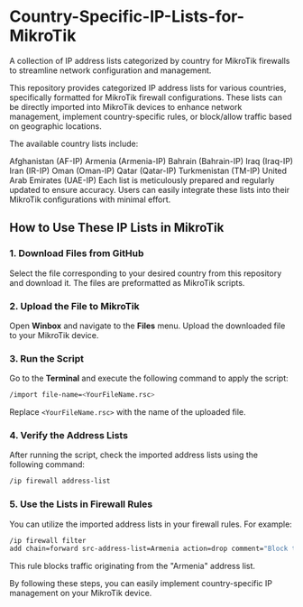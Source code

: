 # Country-Specific-IP-Lists-for-MikroTik
A collection of IP address lists categorized by country for MikroTik firewalls to streamline network configuration and management.

This repository provides categorized IP address lists for various countries, specifically formatted for MikroTik firewall configurations. These lists can be directly imported into MikroTik devices to enhance network management, implement country-specific rules, or block/allow traffic based on geographic locations.

The available country lists include:

Afghanistan (AF-IP)
Armenia (Armenia-IP)
Bahrain (Bahrain-IP)
Iraq (Iraq-IP)
Iran (IR-IP)
Oman (Oman-IP)
Qatar (Qatar-IP)
Turkmenistan (TM-IP)
United Arab Emirates (UAE-IP)
Each list is meticulously prepared and regularly updated to ensure accuracy. Users can easily integrate these lists into their MikroTik configurations with minimal effort.

## How to Use These IP Lists in MikroTik

### 1. Download Files from GitHub
Select the file corresponding to your desired country from this repository and download it. The files are preformatted as MikroTik scripts.

### 2. Upload the File to MikroTik
Open **Winbox** and navigate to the **Files** menu. Upload the downloaded file to your MikroTik device.

### 3. Run the Script
Go to the **Terminal** and execute the following command to apply the script:
```bash
/import file-name=<YourFileName.rsc>
```
Replace `<YourFileName.rsc>` with the name of the uploaded file.

### 4. Verify the Address Lists
After running the script, check the imported address lists using the following command:

```bash
/ip firewall address-list
```

### 5. Use the Lists in Firewall Rules
You can utilize the imported address lists in your firewall rules. For example:

```bash
/ip firewall filter
add chain=forward src-address-list=Armenia action=drop comment="Block traffic from Armenia"
```
This rule blocks traffic originating from the "Armenia" address list.

By following these steps, you can easily implement country-specific IP management on your MikroTik device.


